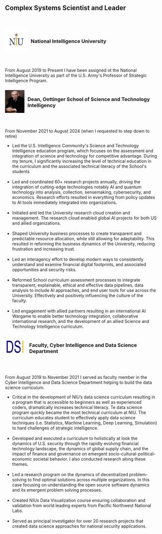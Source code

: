 


<link rel="stylesheet" href="style.css" />

## Complex Systems Scientist and Leader
<br>

<h3 style="display: flex; align-items: center; text-align: left;">
    <a href="https://www.ni-u.edu" target="_blank" style="margin-right: 10px;">
        <img src="images/NIU.jpg" alt="NIU Logo" style="width: 75px; height: 75px;"/>
    </a>
    <span style="align-self: center;">National Intelligence University</span>
</h3>
<p>
<br>

From August 2019 to Present I have been assigned ot the National Intelligence University as part of the U.S. Army's Professor of Strategic Intelligence Program.
</p>
<h3 style="display: flex; align-items: center; text-align: left;">
    <a href="https://www.ni-u.edu/msti-u" target="_blank" style="margin-right: 10px;">
        <img src="images/Oettinger.jpg" style="width: 75px; height: 75px;"/>
    </a>
    <span style="align-self: center;">Dean, Oettinger School of Science and Technology Intelligency</span>
</h3>

<br>
<p>
From November 2021 to August 2024 (when I requested to step down to retire)

<ul>
    <li> Led the U.S. Intelligence Community's Science and Technology Intelligence education program, which focuses on the assessment and integration of science and technology for competitive advantage. During my tenure, I significantly increasing the level of  technical education in the curriculum and the associated technical literacy of the School's students </li>
    <br>
    <li> Led and coordinated 60+ research projects annually, driving the integration of cutting-edge technologies notably AI and quantum technology into analysis, collection, sensemaking, cybersecurity, and economics. Research efforts resulted in everything from policy updates to AI tools immediately integrated into organizations. </li>
    <br>
    <li> Initiated and led the University research cloud creation and management. The research cloud enabled global AI projects for both US and allied organizations.</li>
    <br>
    <li> Shaped University business processes to create transparent and predictable resource allocation, while still allowing for adaptability. This resulted in reforming the business dynamics of the University, reducing frustration and increasing trust.</li> 
    <br>
    <li> Led an interagency effort to develop modern ways to consistently understand and examine financial digital footprints, and associated opportunities and security risks.</li>
    <br>
    <li> Reformed School curriculum assessment processes to integrate transparent, explainable, ethical and effective data pipelines, data analysis to include AI approaches, and end user tools for use across the University. Effectively and positively influencing the culture of the faculty.</li> 
    <br>
    <li>Led engagement with allied partners resulting in an international AI Wargame to enable better technology integration, collaborative international research, and the development of an allied Science and Technology Intelligence curriculum.</li>
</ul>

<h3 style="display: flex; align-items: center; text-align: left;">
    <a href="https://www.ni-u.edu/wp-content/uploads/2023/11/NIU-Catalog_23-24_Final.pdf#page=80" target="_blank" style="margin-right: 10px;">
        <img src="images/DSI.png" style="width: 75px; height: 75px;"/>
    </a>
    <span style="align-self: center;">Faculty, Cyber Intelligence and Data Science Department</span></h3>

<br>
<p>
From August 2019 to November 2021 I served as faculty member in the Cyber Intelligence and Data Science Department helping to build the data science curriculum. 
<br>
<ul>
    <li> Critical in the development of NIU’s data science curriculum resulting in a program that is accessible to beginners as well as experienced coders, dramatically increases technical literacy. Te data science program quickly became the most technical curriculum at NIU. The curriculum educates student to effectively apply data science techniques (i.e. Statistics, Machine Learning, Deep Learning, Simulation) to hard challenges of strategic intelligence. </li>
    <br>
    <li> Developed and executed a curriculum to holistically at look the dynamics of U.S. security through the rapidly evolving financial technology landscape, the dynamics of global supply chain, and the impact of finance and governance on emergent socio-cultural-political-economic societal behavior. I also conducted research along these themes.</li>
    <br>
    <li> Led a research program on the dynamics of decentralized problem-solving to find optimal solutions across multiple organizations. In this case focusing on understanding the open source software dynamics and its emergent problem solving processes.</li>
    <br>
    <li> Created NIUs Data Visualization course ensuring collaboration and validation from world leading experts from Pacific Northwest National Labs.</li>
    <br>
    <li> Served as principal investigator for over 20 research projects that created data science approaches for national security applications.</li>
    <br>
</ul>
</p>
